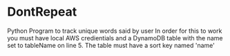 # DontRepeat
Python Program to track unique words said by user
In order for this to work you must have local AWS credientials and a DynamoDB table with the name set to tableName on line 5.
The table must have a sort key named 'name'
